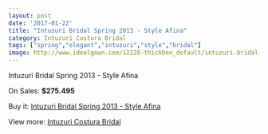 ```yaml
---
layout: post
date: '2017-01-22'
title: "Intuzuri Bridal Spring 2013 - Style Afina"
category: Intuzuri Costura Bridal
tags: ["spring","elegant","intuzuri","style","bridal"]
image: http://www.idealgown.com/12228-thickbox_default/intuzuri-bridal-spring-2013-style-afina.jpg
---
```

Intuzuri Bridal Spring 2013 - Style Afina

On Sales: **$275.495**
<a href="https://www.idealgown.com/en/intuzuri-costura-bridal/4942-intuzuri-bridal-spring-2013-style-afina.html"><amp-img layout="responsive" width="600" height="600" src="//www.idealgown.com/12228-thickbox_default/intuzuri-bridal-spring-2013-style-afina.jpg" alt="Intuzuri Bridal Spring 2013 - Style Afina 0" /></a>
<a href="https://www.idealgown.com/en/intuzuri-costura-bridal/4942-intuzuri-bridal-spring-2013-style-afina.html"><amp-img layout="responsive" width="600" height="600" src="//www.idealgown.com/12230-thickbox_default/intuzuri-bridal-spring-2013-style-afina.jpg" alt="Intuzuri Bridal Spring 2013 - Style Afina 1" /></a>
<a href="https://www.idealgown.com/en/intuzuri-costura-bridal/4942-intuzuri-bridal-spring-2013-style-afina.html"><amp-img layout="responsive" width="600" height="600" src="//www.idealgown.com/12229-thickbox_default/intuzuri-bridal-spring-2013-style-afina.jpg" alt="Intuzuri Bridal Spring 2013 - Style Afina 2" /></a>

Buy it: [Intuzuri Bridal Spring 2013 - Style Afina](https://www.idealgown.com/en/intuzuri-costura-bridal/4942-intuzuri-bridal-spring-2013-style-afina.html "Intuzuri Bridal Spring 2013 - Style Afina")

View more: [Intuzuri Costura Bridal](https://www.idealgown.com/en/63-intuzuri-costura-bridal "Intuzuri Costura Bridal")